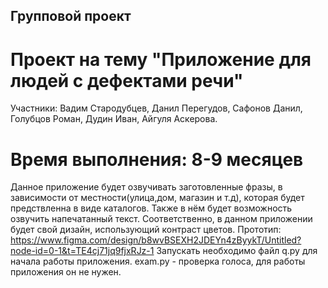 ## Групповой проект

# Проект на тему **"Приложение для людей с дефектами речи"**
Участники: Вадим Стародубцев, Данил Перегудов, Сафонов Данил, Голубцов Роман, Дудин Иван, Айгуля Аскерова.
# Время выполнения: **8-9 месяцев**
Данное приложение будет озвучивать заготовленные фразы, в зависимости от местности(улица,дом, магазин и т.д), которая будет предствленна в виде каталогов. Также в нём будет возможность озвучить напечатанный текст. Соответственно, в данном приложении будет свой дизайн, использующий контраст цветов. Прототип: https://www.figma.com/design/b8wvBSEXH2JDEYn4zByykT/Untitled?node-id=0-1&t=TE4cj71jq9fjxRJz-1 
Запускать необходимо файл q.py для начала работы приложения. exam.py - проверка голоса, для работы приложения он не нужен.
